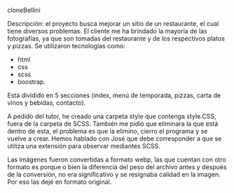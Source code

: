 cloneBellini

Descripción: el proyecto busca mejorar un sitio de un restaurante, el cual tiene diversos problemas. El cliente me ha brindado la mayoría de las fotografías, ya que son tomadas del restaurante y de los respectivos platos y pizzas.
Se utilizaron tecnologías como:
 - html
 - css
 - scss
 - boostrap.

Está dividido en 5 secciones (index, menú de temporada, pizzas, carta de vinos y bebidas, contacto).

A pedido del tutor, he creado una carpeta style que contenga style.CSS, fuera de la carpeta de SCSS.
También me pidió que eliminara la que está dentro de esta, el problema es que la elimino, cierro el programa y se vuelve a crear.
Hemos hablado con José que debe corresponder a que se utiliza una extensión para observar mediantes SCSS.

Las imágenes fueron convertidas a formato webp, las que cuentan con otro formato es porque o bien la diferencia del peso del archivo antes y después de la conversión, no era significativo y se resignaba calidad en la imagen. Por eso las dejé en formato original.
